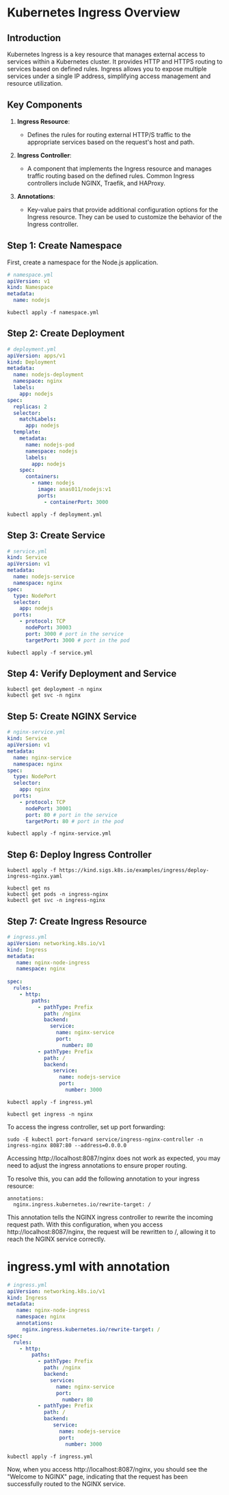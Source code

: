 # Kubernetes Ingress Overview

## Introduction

Kubernetes Ingress is a key resource that manages external access to services within a Kubernetes cluster. It provides HTTP and HTTPS routing to services based on defined rules. Ingress allows you to expose multiple services under a single IP address, simplifying access management and resource utilization.

## Key Components

1. **Ingress Resource**: 
   - Defines the rules for routing external HTTP/S traffic to the appropriate services based on the request's host and path.

2. **Ingress Controller**: 
   - A component that implements the Ingress resource and manages traffic routing based on the defined rules. Common Ingress controllers include NGINX, Traefik, and HAProxy.

3. **Annotations**: 
   - Key-value pairs that provide additional configuration options for the Ingress resource. They can be used to customize the behavior of the Ingress controller.
  

##  Step 1: Create Namespace

First, create a namespace for the Node.js application.

```yml
# namespace.yml
apiVersion: v1
kind: Namespace
metadata:
  name: nodejs

```

```
kubectl apply -f namespace.yml

```

## Step 2: Create Deployment

```yml
# deployment.yml
apiVersion: apps/v1
kind: Deployment
metadata:
  name: nodejs-deployment
  namespace: nginx
  labels:
    app: nodejs
spec:
  replicas: 2
  selector:
    matchLabels:
      app: nodejs
  template:
    metadata:
      name: nodejs-pod
      namespace: nodejs
      labels:
        app: nodejs
    spec:
      containers:
        - name: nodejs
          image: anas011/nodejs:v1
          ports:
            - containerPort: 3000


```

```
kubectl apply -f deployment.yml
```

## Step 3: Create Service


```yml
# service.yml
kind: Service
apiVersion: v1
metadata:
  name: nodejs-service
  namespace: nginx
spec:
  type: NodePort
  selector:
    app: nodejs
  ports:
    - protocol: TCP
      nodePort: 30003
      port: 3000 # port in the service
      targetPort: 3000 # port in the pod


```

```
kubectl apply -f service.yml
```

## Step 4: Verify Deployment and Service

```
kubectl get deployment -n nginx
kubectl get svc -n nginx

```
## Step 5: Create NGINX Service

```yml
# nginx-service.yml
kind: Service
apiVersion: v1
metadata:
  name: nginx-service
  namespace: nginx
spec:
  type: NodePort
  selector:
    app: nginx
  ports:
    - protocol: TCP
      nodePort: 30001
      port: 80 # port in the service
      targetPort: 80 # port in the pod


```

```
kubectl apply -f nginx-service.yml

```

##  Step 6: Deploy Ingress Controller


```
kubectl apply -f https://kind.sigs.k8s.io/examples/ingress/deploy-ingress-nginx.yaml
```



```
kubectl get ns
kubectl get pods -n ingress-nginx
kubectl get svc -n ingress-nginx
```


##  Step 7: Create Ingress Resource




```yml
# ingress.yml
apiVersion: networking.k8s.io/v1
kind: Ingress
metadata:
   name: nginx-node-ingress
   namespace: nginx
  
spec:
  rules:
    - http:
        paths:
          - pathType: Prefix
            path: /nginx
            backend:
              service:
                name: nginx-service
                port:
                  number: 80
          - pathType: Prefix
            path: /
            backend:
               service:
                 name: nodejs-service
                 port:
                   number: 3000


```

```
kubectl apply -f ingress.yml
```
```
kubectl get ingress -n nginx
```

To access the ingress controller, set up port forwarding:

```
sudo -E kubectl port-forward service/ingress-nginx-controller -n ingress-nginx 8087:80 --address=0.0.0.0

```


Accessing http://localhost:8087/nginx does not work as expected, you may need to adjust the ingress annotations to ensure proper routing.


To resolve this, you can add the following annotation to your ingress resource:


```
annotations:
  nginx.ingress.kubernetes.io/rewrite-target: /
```
This annotation tells the NGINX ingress controller to rewrite the incoming request path. With this configuration, when you access http://localhost:8087/nginx, the request will be rewritten to /, allowing it to reach the NGINX service correctly.

#  ingress.yml with annotation 

```yml
# ingress.yml
apiVersion: networking.k8s.io/v1
kind: Ingress
metadata:
   name: nginx-node-ingress
   namespace: nginx
   annotations:
     nginx.ingress.kubernetes.io/rewrite-target: /
spec:
  rules:
    - http:
        paths:
          - pathType: Prefix
            path: /nginx
            backend:
              service:
                name: nginx-service
                port:
                  number: 80
          - pathType: Prefix
            path: /
            backend:
               service:
                 name: nodejs-service
                 port:
                   number: 3000


```
```
kubectl apply -f ingress.yml
```


Now, when you access http://localhost:8087/nginx, you should see the "Welcome to NGINX" page, indicating that the request has been successfully routed to the NGINX service.












